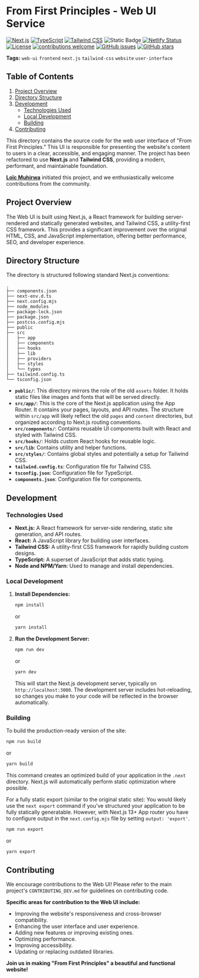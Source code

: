 # From First Principles - Web UI Service

[![Next.js](https://img.shields.io/badge/Next.js-14-blue?logo=next.js)](https://nextjs.org/)
[![TypeScript](https://img.shields.io/badge/TypeScript-%23007ACC.svg?logo=typescript&logoColor=white)](https://www.typescriptlang.org/)
[![Tailwind CSS](https://img.shields.io/badge/Tailwind_CSS-06B6D4?logo=tailwindcss&logoColor=white)](https://tailwindcss.com/)
![Static Badge](https://img.shields.io/badge/build-passing-brightgreen)
[![Netlify Status](https://api.netlify.com/api/v1/badges/cf0167e8-ec88-47b7-975d-031ba60a0934/deploy-status)](https://app.netlify.com/sites/gorgeous-figolla-bf7c9d/deploys)
[![License](https://img.shields.io/badge/License-Apache%202.0-orange.svg)](https://opensource.org/licenses/Apache-2.0)
[![contributions welcome](https://img.shields.io/badge/contributions-welcome-brightgreen.svg?style=flat)](https://github.com/justmeloic/From-First-Principles/issues)
[![GitHub issues](https://img.shields.io/github/issues/justmeloic/From-First-Principles)](https://github.com/justmeloic/From-First-Principles/issues)
[![GitHub stars](https://img.shields.io/github/stars/justmeloic/From-First-Principles)](https://github.com/justmeloic/From-First-Principles/stargazers)

**Tags:** `web-ui` `frontend` `next.js` `tailwind-css` `website` `user-interface`

## Table of Contents

1.  [Project Overview](#project-overview)
2.  [Directory Structure](#directory-structure)
3.  [Development](#development)
    - [Technologies Used](#technologies-used)
    - [Local Development](#local-development)
    - [Building](#building)
4.  [Contributing](#contributing)

This directory contains the source code for the web user interface of "From First Principles." This UI is responsible for presenting the website's content to users in a clear, accessible, and engaging manner. The project has been refactored to use **Next.js** and **Tailwind CSS**, providing a modern, performant, and maintainable foundation.

**[Loïc Muhirwa](https://github.com/justmeloic/)** initiated this project, and we enthusiastically welcome contributions from the community.

## Project Overview <a name="project-overview"></a>

The Web UI is built using Next.js, a React framework for building server-rendered and statically generated websites, and Tailwind CSS, a utility-first CSS framework. This provides a significant improvement over the original HTML, CSS, and JavaScript implementation, offering better performance, SEO, and developer experience.

## Directory Structure <a name="directory-structure"></a>

The directory is structured following standard Next.js conventions:

```
.
├── components.json
├── next-env.d.ts
├── next.config.mjs
├── node_modules
├── package-lock.json
├── package.json
├── postcss.config.mjs
├── public
├── src
│   ├── app
│   ├── components
│   ├── hooks
│   ├── lib
│   ├── providers
│   ├── styles
│   └── types
├── tailwind.config.ts
└── tsconfig.json
```

- **`public/`**: This directory mirrors the role of the old `assets` folder. It holds static files like images and fonts that will be served directly.
- **`src/app/`**: This is the core of the Next.js application using the App Router. It contains your pages, layouts, and API routes. The structure within `src/app` will likely reflect the old `pages` and `content` directories, but organized according to Next.js routing conventions.
- **`src/components/`**: Contains reusable UI components built with React and styled with Tailwind CSS.
- **`src/hooks/`**: Holds custom React hooks for reusable logic.
- **`src/lib`**: Contains utility and helper functions.
- **`src/styles/`**: Contains global styles and potentially a setup for Tailwind CSS.
- **`tailwind.config.ts`**: Configuration file for Tailwind CSS.
- **`tsconfig.json`**: Configuration file for TypeScript.
- **`components.json`**: Configuration file for components.

## Development <a name="development"></a>

### Technologies Used <a name="technologies-used"></a>

- **Next.js:** A React framework for server-side rendering, static site generation, and API routes.
- **React:** A JavaScript library for building user interfaces.
- **Tailwind CSS:** A utility-first CSS framework for rapidly building custom designs.
- **TypeScript:** A superset of JavaScript that adds static typing.
- **Node and NPM/Yarn**: Used to manage and install dependencies.

### Local Development <a name="local-development"></a>

1.  **Install Dependencies:**

    ```bash
    npm install
    ```

    or

    ```bash
    yarn install
    ```

2.  **Run the Development Server:**

    ```bash
    npm run dev
    ```

    or

    ```bash
    yarn dev
    ```

    This will start the Next.js development server, typically on `http://localhost:3000`. The development server includes hot-reloading, so changes you make to your code will be reflected in the browser automatically.

### Building <a name="building"></a>

To build the production-ready version of the site:

```bash
npm run build
```

or

```bash
yarn build
```

This command creates an optimized build of your application in the `.next` directory. Next.js will automatically perform static optimization where possible.

For a fully static export (similar to the original static site):
You would likely use the `next export` command if you've structured your application to be fully statically generatable. However, with Next.js 13+ App router you have to configure output in the `next.config.mjs` file by setting `output: 'export'`.

```bash
npm run export
```

or

```bash
yarn export
```

## Contributing <a name="contributing"></a>

We encourage contributions to the Web UI! Please refer to the main project's `CONTRIBUTING_DEV.md` for guidelines on contributing code.

**Specific areas for contribution to the Web UI include:**

- Improving the website's responsiveness and cross-browser compatibility.
- Enhancing the user interface and user experience.
- Adding new features or improving existing ones.
- Optimizing performance.
- Improving accessibility.
- Updating or replacing outdated libraries.

**Join us in making "From First Principles" a beautiful and functional website!**
